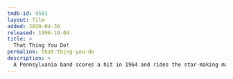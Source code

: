 ```yaml
---
tmdb-id: 9591
layout: film
added: 2020-04-30
released: 1996-10-04
title: >
  That Thing You Do!
permalink: that-thing-you-do
description: >
  A Pennsylvania band scores a hit in 1964 and rides the star-making machinery as long as it can, with lots of help from its manager.
---
```

